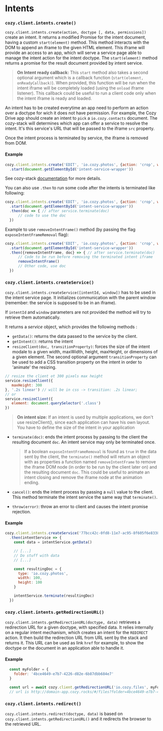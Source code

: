 # Intents

### `cozy.client.intents.create()`

`cozy.client.intents.create(action, doctype [, data, permissions])` create an intent. It returns a modified Promise for the intent document, having a custom `start(element)` method. This method interacts with the DOM to append an iframe to the given HTML element. This iframe will provide an access to an app, which will serve a service page able to manage the intent action for the intent doctype. The `start(element)` method returns a promise for the result document provided by intent service.

> __On Intent ready callback:__ This `start` method also takes a second optional argument which is a callback function (`start(element, onReadyCallback)`). When provided, this function will be run when the intent iframe will be completely loaded (using the `onload` iframe listener). This callback could be useful to run a client code only when the intent iframe is ready and loaded.

An intent has to be created everytime an app need to perform an action over a doctype for wich it does not have permission. For example, the Cozy Drive app should create an intent to `pick` a `io.cozy.contacts` document. The cozy-stack will determines which app can offer a service to resolve the intent. It's this service's URL that will be passed to the iframe `src` property.

Once the intent process is terminated by service, the iframe is removed from DOM.

#### Example
```js
cozy.client.intents.create('EDIT', 'io.cozy.photos', {action: 'crop', width: 100, height: 100})
  .start(document.getElementById('intent-service-wrapper'))
```

See cozy-stack [documentation](https://cozy.github.io/cozy-stack/intents.html) for more details.

You can also use `.then` to run some code after the intents is terminated like following:

```js
cozy.client.intents.create('EDIT', 'io.cozy.photos', {action: 'crop', width: 100, height: 100})
  .start(document.getElementById('intent-service-wrapper'))
  .then(doc => { // after service.terminate(doc)
      // code to use the doc
  })
```

Example to use `removeIntentFrame()` method (by passing the flag `exposeIntentFrameRemoval` flag):
```js
cozy.client.intents.create('EDIT', 'io.cozy.photos', {action: 'crop', width: 100, height: 100, exposeIntentFrameRemoval: true})
  .start(document.getElementById('intent-service-wrapper'))
  .then({removeIntentFrame, doc} => { // after service.terminate(doc)
      // Code to be run before removing the terminated intent iframe
      removeIntentFrame()
      // Other code, use doc
  })
```

### `cozy.client.intents.createService()`

`cozy.client.intents.createService([intentId, window])` has to be used in the intent service page. It initializes communication with the parent window (remember: the service is supposed to be in an iframe).

If `intentId` and `window` parameters are not provided the method will try to retrieve them automatically.

It returns a *service* object, which provides the following methods :
 * `getData()`: returns the data passed to the service by the client.
 * `getIntent()`: returns the intent
 * `resizeClient(doc, transitionProperty)`: forces the size of the intent modale to a given width, maxWidth, height, maxHeight, or dimensions of a given element. The second optional argument `transitionProperty` can be used to add a CSS transition property on the intent in order to 'animate' the resizing.
 ```js
 // resize the client ot 300 pixels max height
 service.resizeClient({
    maxHeight: 300
}, '.2s linear') // will be in css -> transition: .2s linear;
 // or
 service.resizeClient({
    element: document.querySelector('.class')
 })
 ```

> __On intent size:__ If an intent is used by multiple applications, we don't use resizeClient(), since each application can have his own layout. You have to define the size of the intent in your application


 * `terminate(doc)`: ends the intent process by passing to the client the resulting document `doc`. An intent service may only be terminated once.
   > If a boolean `exposeIntentFrameRemoval` is found as `true` in the data sent by the client, the `terminate()` method will return an object with as properties a function named `removeIntentFrame` to remove the iframe DOM node (in order to be run by the client later on) and the resulting document `doc`. This could be useful to animate an intent closing and remove the iframe node at the animation ending.

 * `cancel()`: ends the intent process by passing a `null` value to the client. This method terminate the intent service the same way that `terminate()`.
 * `throw(error)`: throw an error to client and causes the intent promise rejection.

#### Example
```js
cozy.client.intents.createService('77bcc42c-0fd8-11e7-ac95-8f605f6e8338', window)
  .then(intentService => {
    const data = intentService.getData()

    // [...]
    // Do stuff with data
    // [...]

    const resultingDoc = {
      type: 'io.cozy.photos',
      width: 100,
      height: 100
    }

    intentService.terminate(resultingDoc)
  })
```

### `cozy.client.intents.getRedirectionURL()`

`cozy.client.intents.getRedirectionURL(doctype, data)` retrieves a redirection URL for a given doctype, with specified data. It relies internally on a regular intent mechanism, which creates an intent for the `REDIRECT` action. It then build the redirection URL from URL sent by the stack and returns it. This URL can be used as link `href` for example, to show the doctype or the document in an application able to handle it.

#### Example
```jsx
  const myFolder = {
    folder: '4bce4649-e7b7-4226-d82e-6b87dbb684e7'
  }

  const url = await cozy.client.getRedirectionURL('io.cozy.files', myFolder)
  // url is http://domain-app.cozy.rocks/#/files?folder=4bce4649-e7b7-4226-d82e-6b87dbb684e7
```

### `cozy.client.intents.redirect()`

`cozy.client.intents.redirect(doctype, data)` is based on `cozy.client.intents.getRedirectionURL()` and it redirects the browser to the retrieved URL.
